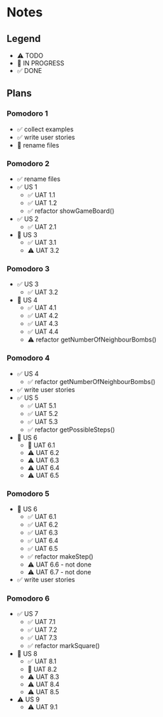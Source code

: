 # Notes

## Legend

- ⚠ TODO
- 🚧 IN PROGRESS
- ✅ DONE

## Plans

### Pomodoro 1

- ✅ collect examples
- ✅ write user stories
- 🚧 rename files

### Pomodoro 2

- ✅ rename files
- ✅ US 1
  - ✅ UAT 1.1
  - ✅ UAT 1.2
  - ✅ refactor showGameBoard()
- ✅ US 2
  - ✅ UAT 2.1
- 🚧 US 3
  - ✅ UAT 3.1
  - ⚠ UAT 3.2

### Pomodoro 3

- ✅ US 3
  - ✅ UAT 3.2
- 🚧 US 4
  - ✅ UAT 4.1
  - ✅ UAT 4.2
  - ✅ UAT 4.3
  - ✅ UAT 4.4
  - ⚠ refactor getNumberOfNeighbourBombs()

### Pomodoro 4

- ✅ US 4
  - ✅ refactor getNumberOfNeighbourBombs()
- ✅ write user stories
- ✅ US 5
  - ✅ UAT 5.1
  - ✅ UAT 5.2
  - ✅ UAT 5.3
  - ✅ refactor getPossibleSteps()
- 🚧 US 6
  - 🚧 UAT 6.1
  - ⚠ UAT 6.2
  - ⚠ UAT 6.3
  - ⚠ UAT 6.4
  - ⚠ UAT 6.5

### Pomodoro 5

- 🚧 US 6
  - ✅ UAT 6.1
  - ✅ UAT 6.2
  - ✅ UAT 6.3
  - ✅ UAT 6.4
  - ✅ UAT 6.5
  - ✅ refactor makeStep()
  - ⚠ UAT 6.6 - not done
  - ⚠ UAT 6.7 - not done
- ✅ write user stories

### Pomodoro 6

- ✅ US 7
  - ✅ UAT 7.1
  - ✅ UAT 7.2
  - ✅ UAT 7.3
  - ✅ refactor markSquare()
- 🚧 US 8
  - ✅ UAT 8.1
  - 🚧 UAT 8.2
  - ⚠ UAT 8.3
  - ⚠ UAT 8.4
  - ⚠ UAT 8.5
- ⚠ US 9
  - ⚠ UAT 9.1
